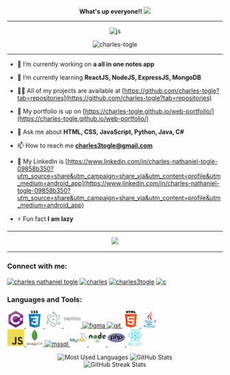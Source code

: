<p align = center>
    <b>What's up everyone!!</b>
    <img src="https://media.giphy.com/media/hvRJCLFzcasrR4ia7z/giphy.gif" width="30px"/> 
</p>
<hr>
<p align=center>
  <img src = "https://media0.giphy.com/media/v1.Y2lkPTc5MGI3NjExZnk1aHcwcHczaXdpcXg0NnhhOHAzcjJiMDdiZmF1ZThuaWQzbmo2eiZlcD12MV9pbnRlcm5hbF9naWZfYnlfaWQmY3Q9Zw/26his8ERHOSxKuWw8/giphy.gif" alt = "js">
</p>
<p align="center"> <img src="https://komarev.com/ghpvc/?username=charles-togle&label=Profile%20views&color=0e75b6&style=flat" alt="charles-togle" /> </p>

<hr>

- 🔭 I’m currently working on **a all in one notes app**

- 🌱 I’m currently learning **ReactJS, NodeJS, ExpressJS, MongoDB**
  
- 👨‍💻 All of my projects are available at [https://github.com/charles-togle?tab=repositories](https://github.com/charles-togle?tab=repositories)
  
- 📝 My portfolio is up on [https://charles-togle.github.io/web-portfolio/](https://charles-togle.github.io/web-portfolio/)
  
- 💬 Ask me about **HTML, CSS, JavaScript, Python, Java, C#**
  
- 📫 How to reach me **charles3togle@gmail.com**
  
- 📄 My LinkedIn is [https://www.linkedin.com/in/charles-nathaniel-togle-09858b350?utm_source=share&utm_campaign=share_via&utm_content=profile&utm_medium=android_app](https://www.linkedin.com/in/charles-nathaniel-togle-09858b350?utm_source=share&utm_campaign=share_via&utm_content=profile&utm_medium=android_app)
  
- ⚡ Fun fact **I am lazy**

<hr>
<p align=center>
    <img src="https://media4.giphy.com/media/v1.Y2lkPTc5MGI3NjExaTI3NHNwbDEzZWdob2w5c3dteTNpbG42eHVjZmd6cHQzZmwzbnBweSZlcD12MV9pbnRlcm5hbF9naWZfYnlfaWQmY3Q9Zw/SvFocn0wNMx0iv2rYz/giphy.gif">
</p>
<hr>
<h3 align="left">Connect with me:</h3>
<p align="left">
<a href="https://linkedin.com/in/charles nathaniel togle" target="blank"><img align="center" src="https://raw.githubusercontent.com/rahuldkjain/github-profile-readme-generator/master/src/images/icons/Social/linked-in-alt.svg" alt="charles nathaniel togle" height="30" width="40" /></a>
<a href="https://stackoverflow.com/users/charles" target="blank"><img align="center" src="https://raw.githubusercontent.com/rahuldkjain/github-profile-readme-generator/master/src/images/icons/Social/stack-overflow.svg" alt="charles" height="30" width="40" /></a>
<a href="https://fb.com/charles3togle" target="blank"><img align="center" src="https://raw.githubusercontent.com/rahuldkjain/github-profile-readme-generator/master/src/images/icons/Social/facebook.svg" alt="charles3togle" height="30" width="40" /></a>
<a href="https://instagram.com/c" target="blank"><img align="center" src="https://raw.githubusercontent.com/rahuldkjain/github-profile-readme-generator/master/src/images/icons/Social/instagram.svg" alt="c" height="30" width="40" /></a>
</p>

<h3 align="left">Languages and Tools:</h3>
<p align="left"> <a href="https://www.w3schools.com/cs/" target="_blank" rel="noreferrer"> <img src="https://raw.githubusercontent.com/devicons/devicon/master/icons/csharp/csharp-original.svg" alt="csharp" width="40" height="40"/> </a> <a href="https://www.w3schools.com/css/" target="_blank" rel="noreferrer"> <img src="https://raw.githubusercontent.com/devicons/devicon/master/icons/css3/css3-original-wordmark.svg" alt="css3" width="40" height="40"/> </a> <a href="https://www.electronjs.org" target="_blank" rel="noreferrer"> <img src="https://raw.githubusercontent.com/devicons/devicon/master/icons/electron/electron-original.svg" alt="electron" width="40" height="40"/> </a> <a href="https://expressjs.com" target="_blank" rel="noreferrer"> <img src="https://raw.githubusercontent.com/devicons/devicon/master/icons/express/express-original-wordmark.svg" alt="express" width="40" height="40"/> </a> <a href="https://www.figma.com/" target="_blank" rel="noreferrer"> <img src="https://www.vectorlogo.zone/logos/figma/figma-icon.svg" alt="figma" width="40" height="40"/> </a> <a href="https://git-scm.com/" target="_blank" rel="noreferrer"> <img src="https://www.vectorlogo.zone/logos/git-scm/git-scm-icon.svg" alt="git" width="40" height="40"/> </a> <a href="https://www.w3.org/html/" target="_blank" rel="noreferrer"> <img src="https://raw.githubusercontent.com/devicons/devicon/master/icons/html5/html5-original-wordmark.svg" alt="html5" width="40" height="40"/> </a> <a href="https://www.java.com" target="_blank" rel="noreferrer"> <img src="https://raw.githubusercontent.com/devicons/devicon/master/icons/java/java-original.svg" alt="java" width="40" height="40"/> </a>
<br>
<a href="https://developer.mozilla.org/en-US/docs/Web/JavaScript" target="_blank" rel="noreferrer"> <img src="https://raw.githubusercontent.com/devicons/devicon/master/icons/javascript/javascript-original.svg" alt="javascript" width="40" height="40"/> </a> <a href="https://www.mongodb.com/" target="_blank" rel="noreferrer"> <img src="https://raw.githubusercontent.com/devicons/devicon/master/icons/mongodb/mongodb-original-wordmark.svg" alt="mongodb" width="40" height="40"/> </a> <a href="https://www.microsoft.com/en-us/sql-server" target="_blank" rel="noreferrer"> <img src="https://www.svgrepo.com/show/303229/microsoft-sql-server-logo.svg" alt="mssql" width="40" height="40"/> </a> <a href="https://www.mysql.com/" target="_blank" rel="noreferrer"> <img src="https://raw.githubusercontent.com/devicons/devicon/master/icons/mysql/mysql-original-wordmark.svg" alt="mysql" width="40" height="40"/> </a> <a href="https://nodejs.org" target="_blank" rel="noreferrer"> <img src="https://raw.githubusercontent.com/devicons/devicon/master/icons/nodejs/nodejs-original-wordmark.svg" alt="nodejs" width="40" height="40"/> </a> <a href="https://www.php.net" target="_blank" rel="noreferrer"> <img src="https://raw.githubusercontent.com/devicons/devicon/master/icons/php/php-original.svg" alt="php" width="40" height="40"/> </a> <a href="https://reactjs.org/" target="_blank" rel="noreferrer"> <img src="https://raw.githubusercontent.com/devicons/devicon/master/icons/react/react-original-wordmark.svg" alt="react" width="40" height="40"/> </a> </p>


<div align = 'center'>
  <img src="https://github-readme-stats.vercel.app/api/top-langs?username=charles-togle&show_icons=true&locale=en&layout=compact&theme=radical" alt="Most Used Languages" />
  <img src="https://github-readme-stats.vercel.app/api?username=charles-togle&show_icons=true&locale=en&theme=radical" alt="GitHub Stats" />
</div>
<div align="center">
  <img src="https://github-readme-streak-stats.herokuapp.com/?user=charles-togle&theme=radical" alt="GitHub Streak Stats" />
</div>
